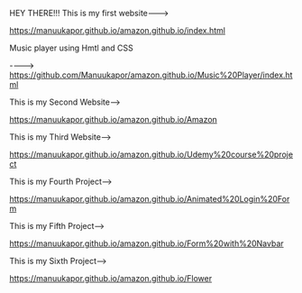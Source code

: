 HEY THERE!!!
This is my first website--->

https://manuukapor.github.io/amazon.github.io/index.html

Music player using Hmtl and CSS 

---->  https://github.com/Manuukapor/amazon.github.io/Music%20Player/index.html

This is my Second Website-->

https://manuukapor.github.io/amazon.github.io/Amazon

This is my Third Website-->

https://manuukapor.github.io/amazon.github.io/Udemy%20course%20project

This is my Fourth Project-->

https://manuukapor.github.io/amazon.github.io/Animated%20Login%20Form

This is my Fifth Project-->

https://manuukapor.github.io/amazon.github.io/Form%20with%20Navbar

This is my Sixth Project-->

https://manuukapor.github.io/amazon.github.io/Flower
